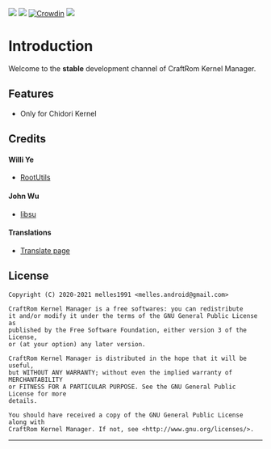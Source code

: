 [![](https://img.shields.io/badge/CraftRom--Kernel%20Manager-vR.1.2.20201023-blue)](https://github.com/CraftRom/CraftRom-Kernel-Manager/releases)
![](https://img.shields.io/github/contributors/craftrom/CraftRom-Kernel-Manager)
[![Crowdin](https://badges.crowdin.net/craft-rom-km/localized.svg)](https://crowdin.com/project/craft-rom-km)
![](https://img.shields.io/github/license/craftrom/CraftRom-Kernel-Manager)

# Introduction
Welcome to the <strong>stable</strong> development channel of CraftRom Kernel Manager.

## Features
* Only for Chidori Kernel

## Credits

#### Willi Ye

* [RootUtils](https://github.com/Grarak/KernelAdiutor)

#### John Wu

* [libsu](https://github.com/topjohnwu/libsu)

#### Translations
* [Translate page](https://crowdin.com/project/craft-rom-km)

## License

    Copyright (C) 2020-2021 melles1991 <melles.android@gmail.com>

    CraftRom Kernel Manager is a free softwares: you can redistribute
    it and/or modify it under the terms of the GNU General Public License as
    published by the Free Software Foundation, either version 3 of the License,
    or (at your option) any later version.

    CraftRom Kernel Manager is distributed in the hope that it will be useful,
    but WITHOUT ANY WARRANTY; without even the implied warranty of MERCHANTABILITY
    or FITNESS FOR A PARTICULAR PURPOSE. See the GNU General Public License for more
    details.

    You should have received a copy of the GNU General Public License along with
    CraftRom Kernel Manager. If not, see <http://www.gnu.org/licenses/>.

***** ***** ***** ***** ***** ***** ***** ***** ***** ***** *****
